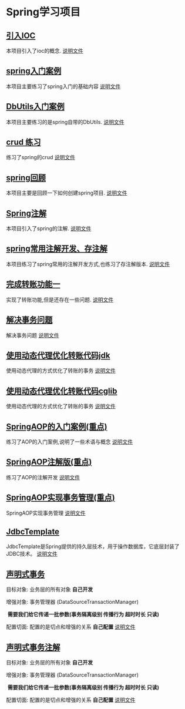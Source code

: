# Spring学习项目
## [引入IOC](./day01_01_ioc)
本项目引入了ioc的概念.
[说明文件](./day01_01_ioc/README.md)
## [spring入门案例](./day01_02_springioc) 
本项目主要练习了spring入门的基础内容
[说明文件](./day01_02_springioc/README.md)
## [DbUtils入门案例](./day01_03_dbutils)
本项目主要练习的是spring自带的DbUtils.
[说明文件](./day01_03_dbutils/README.md)
## [crud 练习](./day01_04_crud)
练习了spring的crud
[说明文件](./day01_04_crud/README.md)
## [spring回顾](./day02_01_review)
本项目主要是回顾一下如何创建spring项目.
[说明文件](./day02_01_review/README.md)
## [Spring注解](./day02_02_anno_demo)
本项目引入了spring的注解.
[说明文件](./day02_01_review/README.md)
## [spring常用注解开发、存注解](./day02_03_crudanno)
本项目练习了spring常用的注解开发方式,也练习了存注解版本.
[说明文件](./day02_03_crudanno/README.md)
## [完成转账功能一](./day02_04_transfer)
实现了转账功能,但是还存在一些问题.
[说明文件](./day02_04_transfer/README.md)
## [解决事务问题](./day02_05_tx)
解决事务问题
[说明文件](./day02_05_tx/README.md)
## [使用动态代理优化转账代码jdk](./day03_01_tx_jdk)
使用动态代理的方式优化了转账的事务
[说明文件](./day03_01_tx_jdk/README.md)
## [使用动态代理优化转账代码cglib](./day03_02_tx_cglib)
使用动态代理的方式优化了转账的事务
[说明文件](./day03_02_tx_cglib/README.md)
## [SpringAOP的入门案例(重点)](./day03_03_aop)
练习了AOP的入门案例,说明了一些术语与概念
[说明文件](./day03_03_aop/README.md)
## [SpringAOP注解版(重点)](./day03_04_aop_anno)
练习了AOP的注解开发
[说明文件](./day03_04_aop_anno/README.md)
## [SpringAOP实现事务管理(重点)](./day03_05_tx_springaop)
SpringAOP实现事务管理
[说明文件](./day03_05_tx_springaop/README.md)
## [JdbcTemplate](./day03_06_jt)
JdbcTemplate是Spring提供的持久层技术，用于操作数据库，它底层封装了JDBC技术。
[说明文件](./day03_06_jt/README.md)
## [声明式事务](./day03_07_jt_tx_xml)
目标对象:  业务层的所有对象   **自己开发**

增强对象:  事务管理器 (DataSourceTransactionManager) 

​                **需要我们给它传递一批参数(事务隔离级别  传播行为  超时时长  只读)**

配置切面:  配置的是切点和增强的关系   **自己配置**
[说明文件](./day03_07_jt_tx_xml/README.md)
## [声明式事务注解](./day03_08_jt_tx_anno)
目标对象:  业务层的所有对象   **自己开发**

增强对象:  事务管理器 (DataSourceTransactionManager) 

​                **需要我们给它传递一批参数(事务隔离级别  传播行为  超时时长  只读)**

配置切面:  配置的是切点和增强的关系   **自己配置**
[说明文件](./day03_08_jt_tx_anno/README.md)